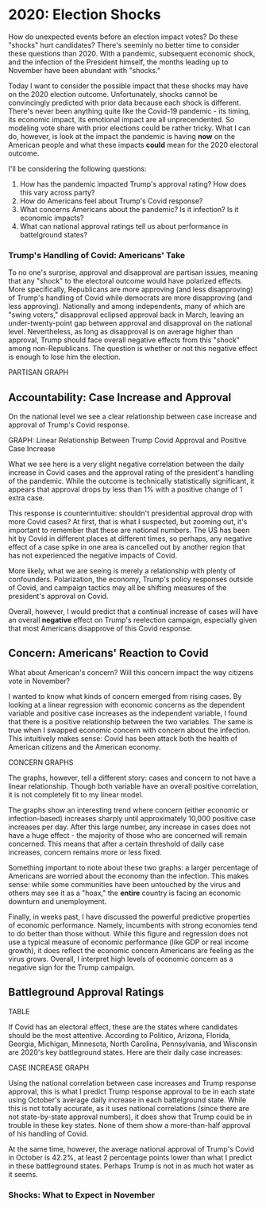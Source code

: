 # 2020: Election Shocks 
How do unexpected events before an election impact votes? Do these "shocks" hurt candidates? There's seeminly no better time to consider these questions than 2020. With a pandemic, subsequent economic shock, and the infection of the President himself, the months leading up to November have been abundant with "shocks." 

Today I want to consider the possible impact that these shocks may have on the 2020 election outcome. Unfortunately, shocks cannot be convincingly predicted with prior data because each shock is different. There's never been anything quite like the Covid-19 pandemic - its timing, its economic impact, its emotional impact are all unprecendented. So modeling vote share with prior elections could be rather tricky. What I can do, however, is look at the impact the pandemic is having **now** on the American people and what these impacts **could** mean for the 2020 electoral outcome. 

I'll be considering the following questions: 
1. How has the pandemic impacted Trump's approval rating? How does this vary across party?
2. How do Americans feel about Trump's Covid response? 
3. What concerns Americans about the pandemic? Is it infection? Is it economic impacts?
4. What can national approval ratings tell us about performance in battelground states? 

### Trump's Handling of Covid: Americans' Take 
To no one's surprise, approval and disapproval are partisan issues, meaning that any "shock" to the electoral outcome would have polarized effects. More specifically, Republicans are more approving (and less disapproving) of Trump's handling of Covid while democrats are more disapproving (and less approving). Nationally and among independents, many of which are "swing voters," disapproval eclipsed approval back in March, leaving an under-twenty-point gap between approval and disapproval on the national level. Nevertheless, as long as disapproval is on average higher than approval, Trump should face overall negative effects from this "shock" among non-Republicans. The question is whether or not this negative effect is enough to lose him the election. 

PARTISAN GRAPH 


## Accountability: Case Increase and Approval
On the national level we see a clear relationship between case increase and approval of Trump's Covid response. 

GRAPH: Linear Relationship Between Trump Covid Approval and Positive Case Increase

What we see here is a very slight negative correlation between the daily increase in Covid cases and the approval rating of the president's handling of the pandemic. While the outcome is technically statistically significant, it appears that approval drops by less than 1% with a positive change of 1 extra case. 

This response is counterintuitive: shouldn't presidential approval drop with more Covid cases? At first, that is what I suspected, but zooming out, it's important to remember that these are national numbers. The US has been hit by Covid in different places at different times, so perhaps, any negative effect of a case spike in one area is cancelled out by another region that has not experienced the negative impacts of Covid. 

More likely, what we are seeing is merely a relationship with plenty of confounders. Polarization, the economy, Trump's policy responses outside of Covid, and campaign tactics may all be shifting measures of the president's approval on Covid.

Overall, however, I would predict that a continual increase of cases will have an overall **negative** effect on Trump's reelection campaign, especially given that most Americans disapprove of this Covid response. 

## Concern: Americans' Reaction to Covid 
What about American's concern? Will this concern impact the way citizens vote in November?

I wanted to know what kinds of concern emerged from rising cases. By looking at a linear regression with economic concerns as the dependent variable and positive case increases as the independent variable, I found that there is a positive relationship between the two variables. The same is true when I swapped economic concern with concern about the infection. This intuitively makes sense: Covid has been attack both the health of American citizens and the American economy. 

CONCERN GRAPHS

The graphs, however, tell a different story: cases and concern to not have a linear relationship. Though both variable have an overall positive correlation, it is not completely fit to my linear model. 

The graphs show an interesting trend where concern (either economic or infection-based) increases sharply until approximately 10,000 positive case increases per day. After this large number, any increase in cases does not have a huge effect - the majority of those who are concerned will remain concerned. This means that after a certain threshold of daily case increases, concern remains more or less fixed.

Something important to note about these two graphs: a larger percentage of Americans are worried about the economy than the infection. This makes sense: while some communities have been untouched by the virus and others may see it as a "hoax," the **entire** country is facing an economic downturn and unemployment. 

Finally, in weeks past, I have discussed the powerful predictive properties of economic performance. Namely, incumbents with strong economies tend to do better than those without. While this figure and regression does not use a typical measure of economic performance (like GDP or real income growth), it does reflect the economic concern Americans are feeling as the virus grows. Overall, I interpret high levels of economic concern as a negative sign for the Trump campaign. 

## Battleground Approval Ratings 

TABLE 

If Covid has an electoral effect, these are the states where candidates should be the most attentive. According to Politico, Arizona, Florida, Georgia, Michigan, Minnesota, North Carolina, Pennsylvania, and Wisconsin are 2020's key battleground states. Here are their daily case increases: 

CASE INCREASE GRAPH

Using the national correlation between case increases and Trump response approval, this is what I predict Trump response approval to be in each state using October's average daily increase in each battelground state. While this is not totally accurate, as it uses national correlations (since there are not state-by-state approval numbers), it does show that Trump could be in trouble in these key states. None of them show a more-than-half approval of his handling of Covid. 

At the same time, however, the average national approval of Trump's Covid in October is 42.2%, at least 2 percentage points lower than what I predict in these battleground states. Perhaps Trump is not in as much hot water as it seems. 

### Shocks: What to Expect in November 




